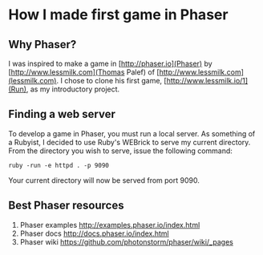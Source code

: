 # How I made first game in Phaser

## Why Phaser?

I was inspired to make a game in [http://phaser.io](Phaser) by [http://www.lessmilk.com](Thomas Palef) of [http://www.lessmilk.com](lessmilk.com).  I chose to clone his first game,  [http://www.lessmilk.io/1](Run), as my introductory project.  

## Finding a web server

To develop a game in Phaser, you must run a local server. As something of a Rubyist, I decided to use Ruby's WEBrick to serve my current directory. From the directory you wish to serve, issue the following command:

    ruby -run -e httpd . -p 9090

Your current directory will now be served from port 9090.

## Best Phaser resources

1. Phaser examples
    http://examples.phaser.io/index.html
2. Phaser docs
    http://docs.phaser.io/index.html
3. Phaser wiki
    https://github.com/photonstorm/phaser/wiki/_pages
